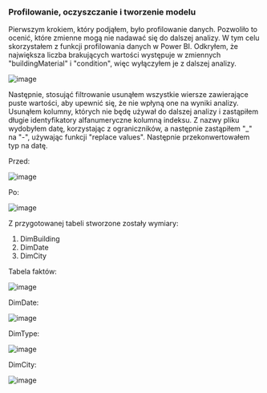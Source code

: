 ### Profilowanie, oczyszczanie i tworzenie modelu

Pierwszym krokiem, który podjąłem, było profilowanie danych. Pozwoliło to ocenić, które zmienne mogą nie nadawać się do dalszej analizy. W tym celu skorzystałem z funkcji profilowania 
danych w Power BI. Odkryłem, że największa liczba brakujących wartości występuje w zmiennych 
"buildingMaterial" i "condition", więc wyłączyłem je z dalszej analizy.


![image](https://github.com/nor0509/portfolioPL/assets/167141010/8e11ac67-b211-4206-a04a-e676b555a204)


Następnie, stosująć filtrowanie usunąłem wszystkie wiersze zawierające puste wartości, 
aby upewnić się, że nie wpłyną one na wyniki analizy. 
Usunąłem kolumny, których nie będę używał do dalszej analizy i zastąpiłem 
długie identyfikatory alfanumeryczne kolumną indeksu. Z nazwy pliku wydobyłem datę, 
korzystając z ograniczników, a następnie zastąpiłem "_" na "-", używając funkcji "replace values". 
Następnie przekonwertowałem typ na datę.

Przed:

![image](https://github.com/nor0509/portfolioPL/assets/167141010/57a1762a-4ebb-43c4-8886-6e0cc7606e70)


Po:

![image](https://github.com/nor0509/portfolioPL/assets/167141010/55b8bd45-c493-4ab6-afc3-db738d4e37b0)


Z przygotowanej tabeli stworzone zostały wymiary:
1. DimBuilding
2. DimDate
3. DimCity  

Tabela faktów:

![image](https://github.com/nor0509/portfolioPL/assets/167141010/8b828501-7449-4fbc-8b6b-6f21ae6679cc)



DimDate:

![image](https://github.com/nor0509/portfolioPL/assets/167141010/fe156fc4-957d-4cc5-89f4-d4f6333e461f)


DimType:

![image](https://github.com/nor0509/portfolioPL/assets/167141010/7fa56444-ed9e-4d7a-b82a-73b9c42aebe9)


DimCity:

![image](https://github.com/nor0509/portfolioPL/assets/167141010/13bd2cbd-a69b-4cfc-ae9b-2f2b53938cc4)


